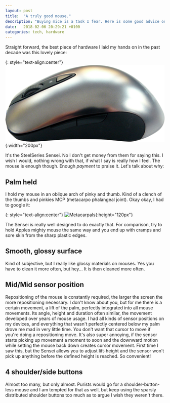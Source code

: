```yaml
---
layout: post
title:  "A truly good mouse."
description: "Buying mice is a task I fear. Here is some good advice on what to consider."
date:   2018-02-06 20:29:21 +0100
categories: tech, hardware
---
```

Straight forward, the best piece of hardware I laid my hands on in the past decade was this lovely piece:

{: style="text-align:center"}
![Sensei](/assets/images/bmouse.png){:width="200px"}

It's the SteelSeries Sensei. No I don't get money from them for saying this. I wish I would, nothing wrong with that, if what I say is really how I feel. The mouse is enough though. Enough *payment* to praise it. Let's talk about why:

## Palm held
I hold my mouse in an oblique arch of pinky and thumb. Kind of a clench of the thumbs and pinkies MCP (metacarpo phalangeal joint). Okay okay, I had to google it:

{: style="text-align:center"}
![Metacarpals](https://upload.wikimedia.org/wikipedia/commons/5/53/Metacarpal_bones_%28left_hand%29_-_animation01.gif){:height="120px"}

The Sensei is really well designed to do exactly that. For comparison, try to hold Apples mighty mouse the same way and you end up with cramps and sore skin from the sharp plastic edges.

## Smooth, glossy surface
Kind of subjective, but I really like glossy materials on mouses. Yes you have to clean it more often, but hey... It is then cleaned more often.

## Mid/Mid sensor position
Repositioning of the mouse is constantly required, the larger the screen the more repositioning necessary. I don't know about you, but for me there is a certain movement, a lift of the palm, perfectly integrated into all mouse movements. Its angle, height and duration often similar, the movement developed over years of mouse usage. I had all kinds of sensor positions on my devices, and everything that wasn't perfectly centered below my palm drove me mad in very little time. You don't want that cursor to move if you're doing a repositioning move. It's also super annoying, if the sensor starts picking up movement a moment to soon and the downward motion while setting the mouse back down creates cursor movement. First time I saw this, but the Sensei allows you to adjust lift-height and the sensor won't pick up anything before the defined height is reached. So convenient!

## 4 shoulder/side buttons
Almost too many, but only almost. Purists would go for a shoulder-button-less mouse and I am tempted for that as well, but keep using the sparsly distributed shoulder buttons too much as to argue I wish they weren't there.
